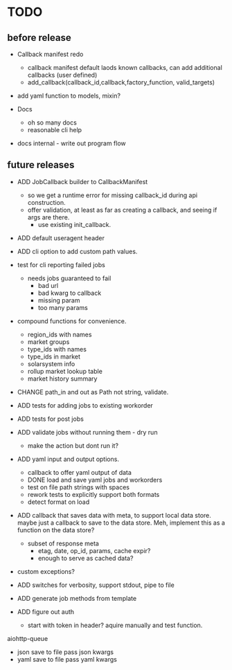 # TODO

## before release

- Callback manifest redo

  - callback manifest default laods known callbacks, can add additional callbacks (user defined)
  - add_callback(callback_id,callback,factory_function, valid_targets)

- add yaml function to models, mixin?

- Docs
  - oh so many docs
  - reasonable cli help
- docs internal - write out program flow

## future releases

- ADD JobCallback builder to CallbackManifest
  - so we get a runtime error for missing callback_id during api construction.
  - offer validation, at least as far as creating a callback, and seeing if args are there.
    - use existing init_callback.
- ADD default useragent header
- ADD cli option to add custom path values.
- test for cli reporting failed jobs

  - needs jobs guaranteed to fail
    - bad url
    - bad kwarg to callback
    - missing param
    - too many params

- compound functions for convenience.
  - region_ids with names
  - market groups
  - type_ids with names
  - type_ids in market
  - solarsystem info
  - rollup market lookup table
  - market history summary
- CHANGE path_in and out as Path not string, validate.
- ADD tests for adding jobs to existing workorder
- ADD tests for post jobs
- ADD validate jobs without running them - dry run
  - make the action but dont run it?
- ADD yaml input and output options.
  - callback to offer yaml output of data
  - DONE load and save yaml jobs and workorders
  - test on file path strings with spaces
  - rework tests to explicitly support both formats
  - detect format on load
- ADD callback that saves data with meta, to support local data store. maybe just a callback to save to the data store. Meh, implement this as a function on the data store?
  - subset of response meta
    - etag, date, op_id, params, cache expir?
    - enough to serve as cached data?
- custom exceptions?
- ADD switches for verbosity, support stdout, pipe to file
- ADD generate job methods from template
- ADD figure out auth
  - start with token in header? aquire manually and test function.

aiohttp-queue

- json save to file pass json kwargs
- yaml save to file pass yaml kwargs

